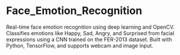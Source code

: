 # Face_Emotion_Recognition
Real-time face emotion recognition using deep learning and OpenCV. Classifies emotions like Happy, Sad, Angry, and Surprised from facial expressions using a CNN trained on the FER-2013 dataset. Built with Python, TensorFlow, and supports webcam and image input.
